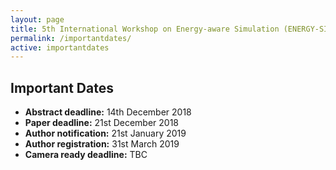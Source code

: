 ```yaml
---
layout: page
title: 5th International Workshop on Energy-aware Simulation (ENERGY-SIM’19)
permalink: /importantdates/
active: importantdates
---
```


## Important Dates
- <strong>Abstract deadline:</strong> 14th December 2018
- <strong>Paper deadline:</strong> 21st December 2018
- <strong>Author notification:</strong> 21st January 2019
- <strong>Author registration:</strong> 31st March 2019
- <strong>Camera ready deadline:</strong> TBC
